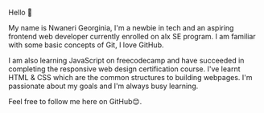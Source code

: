 Hello 👋

My name is Nwaneri Georginia, I'm a newbie in tech and an aspiring frontend web developer currently enrolled on alx SE program.
I am familiar with some basic concepts of Git, I love GitHub.

I am also learning JavaScript on freecodecamp and have succeeded in completing the responsive web design certification course. 
I've learnt HTML & CSS which are the common structures to building webpages. I'm passionate about my goals and I'm always busy learning. 

Feel free to follow me here on GitHub😊.
